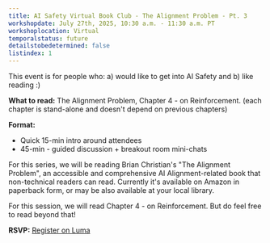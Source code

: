 ```yaml
---
title: AI Safety Virtual Book Club - The Alignment Problem - Pt. 3
workshopdate: July 27th, 2025, 10:30 a.m. - 11:30 a.m. PT
workshoplocation: Virtual
temporalstatus: future
detailstobedetermined: false
listindex: 1
---
```


This event is for people who: a) would like to get into AI Safety and b) like reading :)

**What to read:** The Alignment Problem, Chapter 4 - on Reinforcement. (each chapter is stand-alone and doesn't depend on previous chapters)

**Format:**
- Quick 15-min intro around attendees
- 45-min - guided discussion + breakout room mini-chats

For this series, we will be reading Brian Christian's "The Alignment Problem", an accessible and comprehensive AI Alignment-related book that non-technical readers can read. Currently it's available on Amazon in paperback form, or may be also available at your local library.

For this session, we will read Chapter 4 - on Reinforcement. But do feel free to read beyond that!

**RSVP:** [Register on Luma](https://lu.ma/piymelb0)